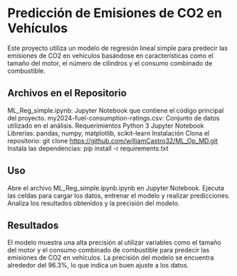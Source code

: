 # Predicción de Emisiones de CO2 en Vehículos

Este proyecto utiliza un modelo de regresión lineal simple para predecir las emisiones de CO2 en vehículos basándose en características como el tamaño del motor, el número de cilindros y el consumo combinado de combustible.

## Archivos en el Repositorio

ML_Reg_simple.ipynb: Jupyter Notebook que contiene el código principal del proyecto.
my2024-fuel-consumption-ratings.csv: Conjunto de datos utilizado en el análisis.
Requerimientos
Python 3
Jupyter Notebook
Librerías: pandas, numpy, matplotlib, scikit-learn
Instalación
Clona el repositorio: git clone https://github.com/williamCastro32/ML_Op_MD.git
Instala las dependencias: pip install -r requirements.txt

## Uso
Abre el archivo ML_Reg_simple.ipynb.ipynb en Jupyter Notebook.
Ejecuta las celdas para cargar los datos, entrenar el modelo y realizar predicciones.
Analiza los resultados obtenidos y la precisión del modelo.

## Resultados
El modelo muestra una alta precisión al utilizar variables como el tamaño del motor y el consumo combinado de combustible para predecir las emisiones de CO2 en vehículos. La precisión del modelo se encuentra alrededor del 96.3%, lo que indica un buen ajuste a los datos.

